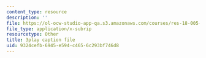 ```yaml
---
content_type: resource
description: ''
file: https://ol-ocw-studio-app-qa.s3.amazonaws.com/courses/res-18-005-highlights-of-calculus-spring-2010/9324cefb6945e594c4656c293bf746d8_2qxY859dzzQ.srt
file_type: application/x-subrip
resourcetype: Other
title: 3play caption file
uid: 9324cefb-6945-e594-c465-6c293bf746d8
---
```

